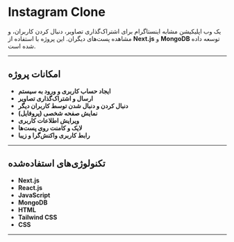 # Instagram Clone

یک وب اپلیکیشن مشابه اینستاگرام برای اشتراک‌گذاری تصاویر، دنبال کردن کاربران، و مشاهده پست‌های دیگران. این پروژه با استفاده از **Next.js** و **MongoDB** توسعه داده شده است.

---

## امکانات پروژه

- **ایجاد حساب کاربری و ورود به سیستم**
- **ارسال و اشتراک‌گذاری تصاویر**
- **دنبال کردن و دنبال شدن توسط کاربران دیگر**
- **نمایش صفحه شخصی (پروفایل)**
- **ویرایش اطلاعات کاربری**
- **لایک و کامنت روی پست‌ها**
- **رابط کاربری واکنش‌گرا و زیبا**

---

## تکنولوژی‌های استفاده‌شده

- **Next.js**  
- **React.js**  
- **JavaScript**  
- **MongoDB**  
- **HTML**  
- **Tailwind CSS**  
- **CSS**

---

